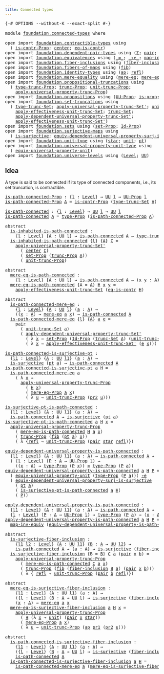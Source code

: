 ```yaml
---
title: Connected types
---
```


<pre class="Agda"><a id="41" class="Symbol">{-#</a> <a id="45" class="Keyword">OPTIONS</a> <a id="53" class="Pragma">--without-K</a> <a id="65" class="Pragma">--exact-split</a> <a id="79" class="Symbol">#-}</a>

<a id="84" class="Keyword">module</a> <a id="91" href="foundation.connected-types.html" class="Module">foundation.connected-types</a> <a id="118" class="Keyword">where</a>

<a id="125" class="Keyword">open</a> <a id="130" class="Keyword">import</a> <a id="137" href="foundation.contractible-types.html" class="Module">foundation.contractible-types</a> <a id="167" class="Keyword">using</a>
  <a id="175" class="Symbol">(</a> <a id="177" href="foundation.contractible-types.html#1563" class="Function">is-contr-Prop</a><a id="190" class="Symbol">;</a> <a id="192" href="foundation-core.contractible-types.html#1098" class="Function">center</a><a id="198" class="Symbol">;</a> <a id="200" href="foundation-core.contractible-types.html#1311" class="Function">eq-is-contr</a><a id="211" class="Symbol">)</a>
<a id="213" class="Keyword">open</a> <a id="218" class="Keyword">import</a> <a id="225" href="foundation.dependent-pair-types.html" class="Module">foundation.dependent-pair-types</a> <a id="257" class="Keyword">using</a> <a id="263" class="Symbol">(</a><a id="264" href="foundation-core.dependent-pair-types.html#515" class="Record">Σ</a><a id="265" class="Symbol">;</a> <a id="267" href="foundation-core.dependent-pair-types.html#588" class="InductiveConstructor">pair</a><a id="271" class="Symbol">;</a> <a id="273" href="foundation-core.dependent-pair-types.html#605" class="Field">pr1</a><a id="276" class="Symbol">;</a> <a id="278" href="foundation-core.dependent-pair-types.html#617" class="Field">pr2</a><a id="281" class="Symbol">)</a>
<a id="283" class="Keyword">open</a> <a id="288" class="Keyword">import</a> <a id="295" href="foundation.equivalences.html" class="Module">foundation.equivalences</a> <a id="319" class="Keyword">using</a> <a id="325" class="Symbol">(</a><a id="326" href="foundation-core.equivalences.html#1621" class="Function Operator">_≃_</a><a id="329" class="Symbol">;</a> <a id="331" href="foundation-core.equivalences.html#7869" class="Function Operator">_∘e_</a><a id="335" class="Symbol">;</a> <a id="337" href="foundation-core.equivalences.html#5036" class="Function">map-inv-equiv</a><a id="350" class="Symbol">)</a>
<a id="352" class="Keyword">open</a> <a id="357" class="Keyword">import</a> <a id="364" href="foundation.fiber-inclusions.html" class="Module">foundation.fiber-inclusions</a> <a id="392" class="Keyword">using</a> <a id="398" class="Symbol">(</a><a id="399" href="foundation.fiber-inclusions.html#2114" class="Function">fiber-inclusion</a><a id="414" class="Symbol">)</a>
<a id="416" class="Keyword">open</a> <a id="421" class="Keyword">import</a> <a id="428" href="foundation.fibers-of-maps.html" class="Module">foundation.fibers-of-maps</a> <a id="454" class="Keyword">using</a> <a id="460" class="Symbol">(</a><a id="461" href="foundation-core.fibers-of-maps.html#942" class="Function">fib</a><a id="464" class="Symbol">)</a>
<a id="466" class="Keyword">open</a> <a id="471" class="Keyword">import</a> <a id="478" href="foundation.identity-types.html" class="Module">foundation.identity-types</a> <a id="504" class="Keyword">using</a> <a id="510" class="Symbol">(</a><a id="511" href="foundation-core.identity-types.html#4003" class="Function">ap</a><a id="513" class="Symbol">;</a> <a id="515" href="foundation-core.identity-types.html#1820" class="InductiveConstructor">refl</a><a id="519" class="Symbol">)</a>
<a id="521" class="Keyword">open</a> <a id="526" class="Keyword">import</a> <a id="533" href="foundation.mere-equality.html" class="Module">foundation.mere-equality</a> <a id="558" class="Keyword">using</a> <a id="564" class="Symbol">(</a><a id="565" href="foundation.mere-equality.html#1109" class="Function">mere-eq</a><a id="572" class="Symbol">;</a> <a id="574" href="foundation.mere-equality.html#1010" class="Function">mere-eq-Prop</a><a id="586" class="Symbol">)</a>
<a id="588" class="Keyword">open</a> <a id="593" class="Keyword">import</a> <a id="600" href="foundation.propositional-truncations.html" class="Module">foundation.propositional-truncations</a> <a id="637" class="Keyword">using</a>
  <a id="645" class="Symbol">(</a> <a id="647" href="foundation.propositional-truncations.html#2048" class="Function">type-trunc-Prop</a><a id="662" class="Symbol">;</a> <a id="664" href="foundation.propositional-truncations.html#2546" class="Function">trunc-Prop</a><a id="674" class="Symbol">;</a> <a id="676" href="foundation.propositional-truncations.html#2132" class="Function">unit-trunc-Prop</a><a id="691" class="Symbol">;</a>
    <a id="697" href="foundation.propositional-truncations.html#5611" class="Function">apply-universal-property-trunc-Prop</a><a id="732" class="Symbol">)</a>
<a id="734" class="Keyword">open</a> <a id="739" class="Keyword">import</a> <a id="746" href="foundation.propositions.html" class="Module">foundation.propositions</a> <a id="770" class="Keyword">using</a> <a id="776" class="Symbol">(</a><a id="777" href="foundation-core.propositions.html#1393" class="Function">UU-Prop</a><a id="784" class="Symbol">;</a> <a id="786" href="foundation-core.propositions.html#1309" class="Function">is-prop</a><a id="793" class="Symbol">;</a> <a id="795" href="foundation-core.propositions.html#1495" class="Function">type-Prop</a><a id="804" class="Symbol">)</a>
<a id="806" class="Keyword">open</a> <a id="811" class="Keyword">import</a> <a id="818" href="foundation.set-truncations.html" class="Module">foundation.set-truncations</a> <a id="845" class="Keyword">using</a>
  <a id="853" class="Symbol">(</a> <a id="855" href="foundation.set-truncations.html#3998" class="Function">type-trunc-Set</a><a id="869" class="Symbol">;</a> <a id="871" href="foundation.set-truncations.html#8103" class="Function">apply-universal-property-trunc-Set&#39;</a><a id="906" class="Symbol">;</a> <a id="908" href="foundation.set-truncations.html#4265" class="Function">unit-trunc-Set</a><a id="922" class="Symbol">;</a>
    <a id="928" href="foundation.set-truncations.html#11220" class="Function">apply-effectiveness-unit-trunc-Set</a><a id="962" class="Symbol">;</a> <a id="964" href="foundation.set-truncations.html#4197" class="Function">trunc-Set</a><a id="973" class="Symbol">;</a>
    <a id="979" href="foundation.set-truncations.html#6427" class="Function">apply-dependent-universal-property-trunc-Set&#39;</a><a id="1024" class="Symbol">;</a>
    <a id="1030" href="foundation.set-truncations.html#11469" class="Function">apply-effectiveness-unit-trunc-Set&#39;</a><a id="1065" class="Symbol">)</a>
<a id="1067" class="Keyword">open</a> <a id="1072" class="Keyword">import</a> <a id="1079" href="foundation.sets.html" class="Module">foundation.sets</a> <a id="1095" class="Keyword">using</a> <a id="1101" class="Symbol">(</a><a id="1102" href="foundation-core.sets.html#3072" class="Function">set-Prop</a><a id="1110" class="Symbol">;</a> <a id="1112" href="foundation-core.sets.html#1420" class="Function">Id-Prop</a><a id="1119" class="Symbol">)</a>
<a id="1121" class="Keyword">open</a> <a id="1126" class="Keyword">import</a> <a id="1133" href="foundation.surjective-maps.html" class="Module">foundation.surjective-maps</a> <a id="1160" class="Keyword">using</a>
  <a id="1168" class="Symbol">(</a> <a id="1170" href="foundation.surjective-maps.html#1919" class="Function">is-surjective</a><a id="1183" class="Symbol">;</a> <a id="1185" href="foundation.surjective-maps.html#5073" class="Function">equiv-dependent-universal-property-surj-is-surjective</a><a id="1238" class="Symbol">)</a>
<a id="1240" class="Keyword">open</a> <a id="1245" class="Keyword">import</a> <a id="1252" href="foundation.unit-type.html" class="Module">foundation.unit-type</a> <a id="1273" class="Keyword">using</a> <a id="1279" class="Symbol">(</a><a id="1280" href="foundation.unit-type.html#1108" class="InductiveConstructor">star</a><a id="1284" class="Symbol">;</a> <a id="1286" href="foundation.unit-type.html#1084" class="Datatype">unit</a><a id="1290" class="Symbol">;</a> <a id="1292" href="foundation.unit-type.html#1598" class="Function">pt</a><a id="1294" class="Symbol">)</a>
<a id="1296" class="Keyword">open</a> <a id="1301" class="Keyword">import</a> <a id="1308" href="foundation.universal-property-unit-type.html" class="Module">foundation.universal-property-unit-type</a> <a id="1348" class="Keyword">using</a>
  <a id="1356" class="Symbol">(</a> <a id="1358" href="foundation.universal-property-unit-type.html#2100" class="Function">equiv-universal-property-unit</a><a id="1387" class="Symbol">)</a>
<a id="1389" class="Keyword">open</a> <a id="1394" class="Keyword">import</a> <a id="1401" href="foundation.universe-levels.html" class="Module">foundation.universe-levels</a> <a id="1428" class="Keyword">using</a> <a id="1434" class="Symbol">(</a><a id="1435" href="Agda.Primitive.html#597" class="Postulate">Level</a><a id="1440" class="Symbol">;</a> <a id="1442" href="foundation-core.universe-levels.html#235" class="Primitive">UU</a><a id="1444" class="Symbol">)</a>
</pre>
## Idea

A type is said to be connected if its type of connected components, i.e., its set truncation, is contractible.

<pre class="Agda"><a id="is-path-connected-Prop"></a><a id="1580" href="foundation.connected-types.html#1580" class="Function">is-path-connected-Prop</a> <a id="1603" class="Symbol">:</a> <a id="1605" class="Symbol">{</a><a id="1606" href="foundation.connected-types.html#1606" class="Bound">l</a> <a id="1608" class="Symbol">:</a> <a id="1610" href="Agda.Primitive.html#597" class="Postulate">Level</a><a id="1615" class="Symbol">}</a> <a id="1617" class="Symbol">→</a> <a id="1619" href="foundation-core.universe-levels.html#235" class="Primitive">UU</a> <a id="1622" href="foundation.connected-types.html#1606" class="Bound">l</a> <a id="1624" class="Symbol">→</a> <a id="1626" href="foundation-core.propositions.html#1393" class="Function">UU-Prop</a> <a id="1634" href="foundation.connected-types.html#1606" class="Bound">l</a>
<a id="1636" href="foundation.connected-types.html#1580" class="Function">is-path-connected-Prop</a> <a id="1659" href="foundation.connected-types.html#1659" class="Bound">A</a> <a id="1661" class="Symbol">=</a> <a id="1663" href="foundation.contractible-types.html#1563" class="Function">is-contr-Prop</a> <a id="1677" class="Symbol">(</a><a id="1678" href="foundation.set-truncations.html#3998" class="Function">type-trunc-Set</a> <a id="1693" href="foundation.connected-types.html#1659" class="Bound">A</a><a id="1694" class="Symbol">)</a>

<a id="is-path-connected"></a><a id="1697" href="foundation.connected-types.html#1697" class="Function">is-path-connected</a> <a id="1715" class="Symbol">:</a> <a id="1717" class="Symbol">{</a><a id="1718" href="foundation.connected-types.html#1718" class="Bound">l</a> <a id="1720" class="Symbol">:</a> <a id="1722" href="Agda.Primitive.html#597" class="Postulate">Level</a><a id="1727" class="Symbol">}</a> <a id="1729" class="Symbol">→</a> <a id="1731" href="foundation-core.universe-levels.html#235" class="Primitive">UU</a> <a id="1734" href="foundation.connected-types.html#1718" class="Bound">l</a> <a id="1736" class="Symbol">→</a> <a id="1738" href="foundation-core.universe-levels.html#235" class="Primitive">UU</a> <a id="1741" href="foundation.connected-types.html#1718" class="Bound">l</a>
<a id="1743" href="foundation.connected-types.html#1697" class="Function">is-path-connected</a> <a id="1761" href="foundation.connected-types.html#1761" class="Bound">A</a> <a id="1763" class="Symbol">=</a> <a id="1765" href="foundation-core.propositions.html#1495" class="Function">type-Prop</a> <a id="1775" class="Symbol">(</a><a id="1776" href="foundation.connected-types.html#1580" class="Function">is-path-connected-Prop</a> <a id="1799" href="foundation.connected-types.html#1761" class="Bound">A</a><a id="1800" class="Symbol">)</a>

<a id="1803" class="Keyword">abstract</a>
  <a id="is-inhabited-is-path-connected"></a><a id="1814" href="foundation.connected-types.html#1814" class="Function">is-inhabited-is-path-connected</a> <a id="1845" class="Symbol">:</a>
    <a id="1851" class="Symbol">{</a><a id="1852" href="foundation.connected-types.html#1852" class="Bound">l</a> <a id="1854" class="Symbol">:</a> <a id="1856" href="Agda.Primitive.html#597" class="Postulate">Level</a><a id="1861" class="Symbol">}</a> <a id="1863" class="Symbol">{</a><a id="1864" href="foundation.connected-types.html#1864" class="Bound">A</a> <a id="1866" class="Symbol">:</a> <a id="1868" href="foundation-core.universe-levels.html#235" class="Primitive">UU</a> <a id="1871" href="foundation.connected-types.html#1852" class="Bound">l</a><a id="1872" class="Symbol">}</a> <a id="1874" class="Symbol">→</a> <a id="1876" href="foundation.connected-types.html#1697" class="Function">is-path-connected</a> <a id="1894" href="foundation.connected-types.html#1864" class="Bound">A</a> <a id="1896" class="Symbol">→</a> <a id="1898" href="foundation.propositional-truncations.html#2048" class="Function">type-trunc-Prop</a> <a id="1914" href="foundation.connected-types.html#1864" class="Bound">A</a>
  <a id="1918" href="foundation.connected-types.html#1814" class="Function">is-inhabited-is-path-connected</a> <a id="1949" class="Symbol">{</a><a id="1950" href="foundation.connected-types.html#1950" class="Bound">l</a><a id="1951" class="Symbol">}</a> <a id="1953" class="Symbol">{</a><a id="1954" href="foundation.connected-types.html#1954" class="Bound">A</a><a id="1955" class="Symbol">}</a> <a id="1957" href="foundation.connected-types.html#1957" class="Bound">C</a> <a id="1959" class="Symbol">=</a>
    <a id="1965" href="foundation.set-truncations.html#8103" class="Function">apply-universal-property-trunc-Set&#39;</a>
      <a id="2007" class="Symbol">(</a> <a id="2009" href="foundation-core.contractible-types.html#1098" class="Function">center</a> <a id="2016" href="foundation.connected-types.html#1957" class="Bound">C</a><a id="2017" class="Symbol">)</a>
      <a id="2025" class="Symbol">(</a> <a id="2027" href="foundation-core.sets.html#3072" class="Function">set-Prop</a> <a id="2036" class="Symbol">(</a><a id="2037" href="foundation.propositional-truncations.html#2546" class="Function">trunc-Prop</a> <a id="2048" href="foundation.connected-types.html#1954" class="Bound">A</a><a id="2049" class="Symbol">))</a>
      <a id="2058" class="Symbol">(</a> <a id="2060" href="foundation.propositional-truncations.html#2132" class="Function">unit-trunc-Prop</a><a id="2075" class="Symbol">)</a>

<a id="2078" class="Keyword">abstract</a>
  <a id="mere-eq-is-path-connected"></a><a id="2089" href="foundation.connected-types.html#2089" class="Function">mere-eq-is-path-connected</a> <a id="2115" class="Symbol">:</a>
    <a id="2121" class="Symbol">{</a><a id="2122" href="foundation.connected-types.html#2122" class="Bound">l</a> <a id="2124" class="Symbol">:</a> <a id="2126" href="Agda.Primitive.html#597" class="Postulate">Level</a><a id="2131" class="Symbol">}</a> <a id="2133" class="Symbol">{</a><a id="2134" href="foundation.connected-types.html#2134" class="Bound">A</a> <a id="2136" class="Symbol">:</a> <a id="2138" href="foundation-core.universe-levels.html#235" class="Primitive">UU</a> <a id="2141" href="foundation.connected-types.html#2122" class="Bound">l</a><a id="2142" class="Symbol">}</a> <a id="2144" class="Symbol">→</a> <a id="2146" href="foundation.connected-types.html#1697" class="Function">is-path-connected</a> <a id="2164" href="foundation.connected-types.html#2134" class="Bound">A</a> <a id="2166" class="Symbol">→</a> <a id="2168" class="Symbol">(</a><a id="2169" href="foundation.connected-types.html#2169" class="Bound">x</a> <a id="2171" href="foundation.connected-types.html#2171" class="Bound">y</a> <a id="2173" class="Symbol">:</a> <a id="2175" href="foundation.connected-types.html#2134" class="Bound">A</a><a id="2176" class="Symbol">)</a> <a id="2178" class="Symbol">→</a> <a id="2180" href="foundation.mere-equality.html#1109" class="Function">mere-eq</a> <a id="2188" href="foundation.connected-types.html#2169" class="Bound">x</a> <a id="2190" href="foundation.connected-types.html#2171" class="Bound">y</a>
  <a id="2194" href="foundation.connected-types.html#2089" class="Function">mere-eq-is-path-connected</a> <a id="2220" class="Symbol">{</a><a id="2221" class="Argument">A</a> <a id="2223" class="Symbol">=</a> <a id="2225" href="foundation.connected-types.html#2225" class="Bound">A</a><a id="2226" class="Symbol">}</a> <a id="2228" href="foundation.connected-types.html#2228" class="Bound">H</a> <a id="2230" href="foundation.connected-types.html#2230" class="Bound">x</a> <a id="2232" href="foundation.connected-types.html#2232" class="Bound">y</a> <a id="2234" class="Symbol">=</a>
    <a id="2240" href="foundation.set-truncations.html#11220" class="Function">apply-effectiveness-unit-trunc-Set</a> <a id="2275" class="Symbol">(</a><a id="2276" href="foundation-core.contractible-types.html#1311" class="Function">eq-is-contr</a> <a id="2288" href="foundation.connected-types.html#2228" class="Bound">H</a><a id="2289" class="Symbol">)</a>

<a id="2292" class="Keyword">abstract</a>
  <a id="is-path-connected-mere-eq"></a><a id="2303" href="foundation.connected-types.html#2303" class="Function">is-path-connected-mere-eq</a> <a id="2329" class="Symbol">:</a>
    <a id="2335" class="Symbol">{</a><a id="2336" href="foundation.connected-types.html#2336" class="Bound">l</a> <a id="2338" class="Symbol">:</a> <a id="2340" href="Agda.Primitive.html#597" class="Postulate">Level</a><a id="2345" class="Symbol">}</a> <a id="2347" class="Symbol">{</a><a id="2348" href="foundation.connected-types.html#2348" class="Bound">A</a> <a id="2350" class="Symbol">:</a> <a id="2352" href="foundation-core.universe-levels.html#235" class="Primitive">UU</a> <a id="2355" href="foundation.connected-types.html#2336" class="Bound">l</a><a id="2356" class="Symbol">}</a> <a id="2358" class="Symbol">(</a><a id="2359" href="foundation.connected-types.html#2359" class="Bound">a</a> <a id="2361" class="Symbol">:</a> <a id="2363" href="foundation.connected-types.html#2348" class="Bound">A</a><a id="2364" class="Symbol">)</a> <a id="2366" class="Symbol">→</a>
    <a id="2372" class="Symbol">((</a><a id="2374" href="foundation.connected-types.html#2374" class="Bound">x</a> <a id="2376" class="Symbol">:</a> <a id="2378" href="foundation.connected-types.html#2348" class="Bound">A</a><a id="2379" class="Symbol">)</a> <a id="2381" class="Symbol">→</a> <a id="2383" href="foundation.mere-equality.html#1109" class="Function">mere-eq</a> <a id="2391" href="foundation.connected-types.html#2359" class="Bound">a</a> <a id="2393" href="foundation.connected-types.html#2374" class="Bound">x</a><a id="2394" class="Symbol">)</a> <a id="2396" class="Symbol">→</a> <a id="2398" href="foundation.connected-types.html#1697" class="Function">is-path-connected</a> <a id="2416" href="foundation.connected-types.html#2348" class="Bound">A</a>
  <a id="2420" href="foundation.connected-types.html#2303" class="Function">is-path-connected-mere-eq</a> <a id="2446" class="Symbol">{</a><a id="2447" href="foundation.connected-types.html#2447" class="Bound">l</a><a id="2448" class="Symbol">}</a> <a id="2450" class="Symbol">{</a><a id="2451" href="foundation.connected-types.html#2451" class="Bound">A</a><a id="2452" class="Symbol">}</a> <a id="2454" href="foundation.connected-types.html#2454" class="Bound">a</a> <a id="2456" href="foundation.connected-types.html#2456" class="Bound">e</a> <a id="2458" class="Symbol">=</a>
    <a id="2464" href="foundation-core.dependent-pair-types.html#588" class="InductiveConstructor">pair</a>
      <a id="2475" class="Symbol">(</a> <a id="2477" href="foundation.set-truncations.html#4265" class="Function">unit-trunc-Set</a> <a id="2492" href="foundation.connected-types.html#2454" class="Bound">a</a><a id="2493" class="Symbol">)</a>
      <a id="2501" class="Symbol">(</a> <a id="2503" href="foundation.set-truncations.html#6427" class="Function">apply-dependent-universal-property-trunc-Set&#39;</a>
        <a id="2557" class="Symbol">(</a> <a id="2559" class="Symbol">λ</a> <a id="2561" href="foundation.connected-types.html#2561" class="Bound">x</a> <a id="2563" class="Symbol">→</a> <a id="2565" href="foundation-core.sets.html#3072" class="Function">set-Prop</a> <a id="2574" class="Symbol">(</a><a id="2575" href="foundation-core.sets.html#1420" class="Function">Id-Prop</a> <a id="2583" class="Symbol">(</a><a id="2584" href="foundation.set-truncations.html#4197" class="Function">trunc-Set</a> <a id="2594" href="foundation.connected-types.html#2451" class="Bound">A</a><a id="2595" class="Symbol">)</a> <a id="2597" class="Symbol">(</a><a id="2598" href="foundation.set-truncations.html#4265" class="Function">unit-trunc-Set</a> <a id="2613" href="foundation.connected-types.html#2454" class="Bound">a</a><a id="2614" class="Symbol">)</a> <a id="2616" href="foundation.connected-types.html#2561" class="Bound">x</a><a id="2617" class="Symbol">))</a>
        <a id="2628" class="Symbol">(</a> <a id="2630" class="Symbol">λ</a> <a id="2632" href="foundation.connected-types.html#2632" class="Bound">x</a> <a id="2634" class="Symbol">→</a> <a id="2636" href="foundation.set-truncations.html#11469" class="Function">apply-effectiveness-unit-trunc-Set&#39;</a> <a id="2672" class="Symbol">(</a><a id="2673" href="foundation.connected-types.html#2456" class="Bound">e</a> <a id="2675" href="foundation.connected-types.html#2632" class="Bound">x</a><a id="2676" class="Symbol">)))</a>

<a id="is-path-connected-is-surjective-pt"></a><a id="2681" href="foundation.connected-types.html#2681" class="Function">is-path-connected-is-surjective-pt</a> <a id="2716" class="Symbol">:</a>
  <a id="2720" class="Symbol">{</a><a id="2721" href="foundation.connected-types.html#2721" class="Bound">l1</a> <a id="2724" class="Symbol">:</a> <a id="2726" href="Agda.Primitive.html#597" class="Postulate">Level</a><a id="2731" class="Symbol">}</a> <a id="2733" class="Symbol">{</a><a id="2734" href="foundation.connected-types.html#2734" class="Bound">A</a> <a id="2736" class="Symbol">:</a> <a id="2738" href="foundation-core.universe-levels.html#235" class="Primitive">UU</a> <a id="2741" href="foundation.connected-types.html#2721" class="Bound">l1</a><a id="2743" class="Symbol">}</a> <a id="2745" class="Symbol">(</a><a id="2746" href="foundation.connected-types.html#2746" class="Bound">a</a> <a id="2748" class="Symbol">:</a> <a id="2750" href="foundation.connected-types.html#2734" class="Bound">A</a><a id="2751" class="Symbol">)</a> <a id="2753" class="Symbol">→</a>
  <a id="2757" href="foundation.surjective-maps.html#1919" class="Function">is-surjective</a> <a id="2771" class="Symbol">(</a><a id="2772" href="foundation.unit-type.html#1598" class="Function">pt</a> <a id="2775" href="foundation.connected-types.html#2746" class="Bound">a</a><a id="2776" class="Symbol">)</a> <a id="2778" class="Symbol">→</a> <a id="2780" href="foundation.connected-types.html#1697" class="Function">is-path-connected</a> <a id="2798" href="foundation.connected-types.html#2734" class="Bound">A</a>
<a id="2800" href="foundation.connected-types.html#2681" class="Function">is-path-connected-is-surjective-pt</a> <a id="2835" href="foundation.connected-types.html#2835" class="Bound">a</a> <a id="2837" href="foundation.connected-types.html#2837" class="Bound">H</a> <a id="2839" class="Symbol">=</a>
  <a id="2843" href="foundation.connected-types.html#2303" class="Function">is-path-connected-mere-eq</a> <a id="2869" href="foundation.connected-types.html#2835" class="Bound">a</a>
    <a id="2875" class="Symbol">(</a> <a id="2877" class="Symbol">λ</a> <a id="2879" href="foundation.connected-types.html#2879" class="Bound">x</a> <a id="2881" class="Symbol">→</a>
      <a id="2889" href="foundation.propositional-truncations.html#5611" class="Function">apply-universal-property-trunc-Prop</a>
        <a id="2933" class="Symbol">(</a> <a id="2935" href="foundation.connected-types.html#2837" class="Bound">H</a> <a id="2937" href="foundation.connected-types.html#2879" class="Bound">x</a><a id="2938" class="Symbol">)</a>
        <a id="2948" class="Symbol">(</a> <a id="2950" href="foundation.mere-equality.html#1010" class="Function">mere-eq-Prop</a> <a id="2963" href="foundation.connected-types.html#2835" class="Bound">a</a> <a id="2965" href="foundation.connected-types.html#2879" class="Bound">x</a><a id="2966" class="Symbol">)</a>
        <a id="2976" class="Symbol">(</a> <a id="2978" class="Symbol">λ</a> <a id="2980" href="foundation.connected-types.html#2980" class="Bound">u</a> <a id="2982" class="Symbol">→</a> <a id="2984" href="foundation.propositional-truncations.html#2132" class="Function">unit-trunc-Prop</a> <a id="3000" class="Symbol">(</a><a id="3001" href="foundation-core.dependent-pair-types.html#617" class="Field">pr2</a> <a id="3005" href="foundation.connected-types.html#2980" class="Bound">u</a><a id="3006" class="Symbol">)))</a>

<a id="is-surjective-pt-is-path-connected"></a><a id="3011" href="foundation.connected-types.html#3011" class="Function">is-surjective-pt-is-path-connected</a> <a id="3046" class="Symbol">:</a>
  <a id="3050" class="Symbol">{</a><a id="3051" href="foundation.connected-types.html#3051" class="Bound">l1</a> <a id="3054" class="Symbol">:</a> <a id="3056" href="Agda.Primitive.html#597" class="Postulate">Level</a><a id="3061" class="Symbol">}</a> <a id="3063" class="Symbol">{</a><a id="3064" href="foundation.connected-types.html#3064" class="Bound">A</a> <a id="3066" class="Symbol">:</a> <a id="3068" href="foundation-core.universe-levels.html#235" class="Primitive">UU</a> <a id="3071" href="foundation.connected-types.html#3051" class="Bound">l1</a><a id="3073" class="Symbol">}</a> <a id="3075" class="Symbol">(</a><a id="3076" href="foundation.connected-types.html#3076" class="Bound">a</a> <a id="3078" class="Symbol">:</a> <a id="3080" href="foundation.connected-types.html#3064" class="Bound">A</a><a id="3081" class="Symbol">)</a> <a id="3083" class="Symbol">→</a>
  <a id="3087" href="foundation.connected-types.html#1697" class="Function">is-path-connected</a> <a id="3105" href="foundation.connected-types.html#3064" class="Bound">A</a> <a id="3107" class="Symbol">→</a> <a id="3109" href="foundation.surjective-maps.html#1919" class="Function">is-surjective</a> <a id="3123" class="Symbol">(</a><a id="3124" href="foundation.unit-type.html#1598" class="Function">pt</a> <a id="3127" href="foundation.connected-types.html#3076" class="Bound">a</a><a id="3128" class="Symbol">)</a>
<a id="3130" href="foundation.connected-types.html#3011" class="Function">is-surjective-pt-is-path-connected</a> <a id="3165" href="foundation.connected-types.html#3165" class="Bound">a</a> <a id="3167" href="foundation.connected-types.html#3167" class="Bound">H</a> <a id="3169" href="foundation.connected-types.html#3169" class="Bound">x</a> <a id="3171" class="Symbol">=</a>
  <a id="3175" href="foundation.propositional-truncations.html#5611" class="Function">apply-universal-property-trunc-Prop</a>
    <a id="3215" class="Symbol">(</a> <a id="3217" href="foundation.connected-types.html#2089" class="Function">mere-eq-is-path-connected</a> <a id="3243" href="foundation.connected-types.html#3167" class="Bound">H</a> <a id="3245" href="foundation.connected-types.html#3165" class="Bound">a</a> <a id="3247" href="foundation.connected-types.html#3169" class="Bound">x</a><a id="3248" class="Symbol">)</a>
    <a id="3254" class="Symbol">(</a> <a id="3256" href="foundation.propositional-truncations.html#2546" class="Function">trunc-Prop</a> <a id="3267" class="Symbol">(</a><a id="3268" href="foundation-core.fibers-of-maps.html#942" class="Function">fib</a> <a id="3272" class="Symbol">(</a><a id="3273" href="foundation.unit-type.html#1598" class="Function">pt</a> <a id="3276" href="foundation.connected-types.html#3165" class="Bound">a</a><a id="3277" class="Symbol">)</a> <a id="3279" href="foundation.connected-types.html#3169" class="Bound">x</a><a id="3280" class="Symbol">))</a>
    <a id="3287" class="Symbol">(</a> <a id="3289" class="Symbol">λ</a> <a id="3291" class="Symbol">{</a><a id="3292" href="foundation-core.identity-types.html#1820" class="InductiveConstructor">refl</a> <a id="3297" class="Symbol">→</a> <a id="3299" href="foundation.propositional-truncations.html#2132" class="Function">unit-trunc-Prop</a> <a id="3315" class="Symbol">(</a><a id="3316" href="foundation-core.dependent-pair-types.html#588" class="InductiveConstructor">pair</a> <a id="3321" href="foundation.unit-type.html#1108" class="InductiveConstructor">star</a> <a id="3326" href="foundation-core.identity-types.html#1820" class="InductiveConstructor">refl</a><a id="3330" class="Symbol">)})</a>

<a id="equiv-dependent-universal-property-is-path-connected"></a><a id="3335" href="foundation.connected-types.html#3335" class="Function">equiv-dependent-universal-property-is-path-connected</a> <a id="3388" class="Symbol">:</a>
  <a id="3392" class="Symbol">{</a><a id="3393" href="foundation.connected-types.html#3393" class="Bound">l1</a> <a id="3396" class="Symbol">:</a> <a id="3398" href="Agda.Primitive.html#597" class="Postulate">Level</a><a id="3403" class="Symbol">}</a> <a id="3405" class="Symbol">{</a><a id="3406" href="foundation.connected-types.html#3406" class="Bound">A</a> <a id="3408" class="Symbol">:</a> <a id="3410" href="foundation-core.universe-levels.html#235" class="Primitive">UU</a> <a id="3413" href="foundation.connected-types.html#3393" class="Bound">l1</a><a id="3415" class="Symbol">}</a> <a id="3417" class="Symbol">(</a><a id="3418" href="foundation.connected-types.html#3418" class="Bound">a</a> <a id="3420" class="Symbol">:</a> <a id="3422" href="foundation.connected-types.html#3406" class="Bound">A</a><a id="3423" class="Symbol">)</a> <a id="3425" class="Symbol">→</a> <a id="3427" href="foundation.connected-types.html#1697" class="Function">is-path-connected</a> <a id="3445" href="foundation.connected-types.html#3406" class="Bound">A</a> <a id="3447" class="Symbol">→</a>
  <a id="3451" class="Symbol">(</a> <a id="3453" class="Symbol">{</a><a id="3454" href="foundation.connected-types.html#3454" class="Bound">l</a> <a id="3456" class="Symbol">:</a> <a id="3458" href="Agda.Primitive.html#597" class="Postulate">Level</a><a id="3463" class="Symbol">}</a> <a id="3465" class="Symbol">(</a><a id="3466" href="foundation.connected-types.html#3466" class="Bound">P</a> <a id="3468" class="Symbol">:</a> <a id="3470" href="foundation.connected-types.html#3406" class="Bound">A</a> <a id="3472" class="Symbol">→</a> <a id="3474" href="foundation-core.propositions.html#1393" class="Function">UU-Prop</a> <a id="3482" href="foundation.connected-types.html#3454" class="Bound">l</a><a id="3483" class="Symbol">)</a> <a id="3485" class="Symbol">→</a>
    <a id="3491" class="Symbol">((</a><a id="3493" href="foundation.connected-types.html#3493" class="Bound">x</a> <a id="3495" class="Symbol">:</a> <a id="3497" href="foundation.connected-types.html#3406" class="Bound">A</a><a id="3498" class="Symbol">)</a> <a id="3500" class="Symbol">→</a> <a id="3502" href="foundation-core.propositions.html#1495" class="Function">type-Prop</a> <a id="3512" class="Symbol">(</a><a id="3513" href="foundation.connected-types.html#3466" class="Bound">P</a> <a id="3515" href="foundation.connected-types.html#3493" class="Bound">x</a><a id="3516" class="Symbol">))</a> <a id="3519" href="foundation-core.equivalences.html#1621" class="Function Operator">≃</a> <a id="3521" href="foundation-core.propositions.html#1495" class="Function">type-Prop</a> <a id="3531" class="Symbol">(</a><a id="3532" href="foundation.connected-types.html#3466" class="Bound">P</a> <a id="3534" href="foundation.connected-types.html#3418" class="Bound">a</a><a id="3535" class="Symbol">))</a>
<a id="3538" href="foundation.connected-types.html#3335" class="Function">equiv-dependent-universal-property-is-path-connected</a> <a id="3591" href="foundation.connected-types.html#3591" class="Bound">a</a> <a id="3593" href="foundation.connected-types.html#3593" class="Bound">H</a> <a id="3595" href="foundation.connected-types.html#3595" class="Bound">P</a> <a id="3597" class="Symbol">=</a>
  <a id="3601" class="Symbol">(</a> <a id="3603" href="foundation.universal-property-unit-type.html#2100" class="Function">equiv-universal-property-unit</a> <a id="3633" class="Symbol">(</a><a id="3634" href="foundation-core.propositions.html#1495" class="Function">type-Prop</a> <a id="3644" class="Symbol">(</a><a id="3645" href="foundation.connected-types.html#3595" class="Bound">P</a> <a id="3647" href="foundation.connected-types.html#3591" class="Bound">a</a><a id="3648" class="Symbol">)))</a> <a id="3652" href="foundation-core.equivalences.html#7869" class="Function Operator">∘e</a>
  <a id="3657" class="Symbol">(</a> <a id="3659" href="foundation.surjective-maps.html#5073" class="Function">equiv-dependent-universal-property-surj-is-surjective</a>
    <a id="3717" class="Symbol">(</a> <a id="3719" href="foundation.unit-type.html#1598" class="Function">pt</a> <a id="3722" href="foundation.connected-types.html#3591" class="Bound">a</a><a id="3723" class="Symbol">)</a>
    <a id="3729" class="Symbol">(</a> <a id="3731" href="foundation.connected-types.html#3011" class="Function">is-surjective-pt-is-path-connected</a> <a id="3766" href="foundation.connected-types.html#3591" class="Bound">a</a> <a id="3768" href="foundation.connected-types.html#3593" class="Bound">H</a><a id="3769" class="Symbol">)</a>
    <a id="3775" class="Symbol">(</a> <a id="3777" href="foundation.connected-types.html#3595" class="Bound">P</a><a id="3778" class="Symbol">))</a>

<a id="apply-dependent-universal-property-is-path-connected"></a><a id="3782" href="foundation.connected-types.html#3782" class="Function">apply-dependent-universal-property-is-path-connected</a> <a id="3835" class="Symbol">:</a>
  <a id="3839" class="Symbol">{</a><a id="3840" href="foundation.connected-types.html#3840" class="Bound">l1</a> <a id="3843" class="Symbol">:</a> <a id="3845" href="Agda.Primitive.html#597" class="Postulate">Level</a><a id="3850" class="Symbol">}</a> <a id="3852" class="Symbol">{</a><a id="3853" href="foundation.connected-types.html#3853" class="Bound">A</a> <a id="3855" class="Symbol">:</a> <a id="3857" href="foundation-core.universe-levels.html#235" class="Primitive">UU</a> <a id="3860" href="foundation.connected-types.html#3840" class="Bound">l1</a><a id="3862" class="Symbol">}</a> <a id="3864" class="Symbol">(</a><a id="3865" href="foundation.connected-types.html#3865" class="Bound">a</a> <a id="3867" class="Symbol">:</a> <a id="3869" href="foundation.connected-types.html#3853" class="Bound">A</a><a id="3870" class="Symbol">)</a> <a id="3872" class="Symbol">→</a> <a id="3874" href="foundation.connected-types.html#1697" class="Function">is-path-connected</a> <a id="3892" href="foundation.connected-types.html#3853" class="Bound">A</a> <a id="3894" class="Symbol">→</a>
  <a id="3898" class="Symbol">{</a><a id="3899" href="foundation.connected-types.html#3899" class="Bound">l</a> <a id="3901" class="Symbol">:</a> <a id="3903" href="Agda.Primitive.html#597" class="Postulate">Level</a><a id="3908" class="Symbol">}</a> <a id="3910" class="Symbol">(</a><a id="3911" href="foundation.connected-types.html#3911" class="Bound">P</a> <a id="3913" class="Symbol">:</a> <a id="3915" href="foundation.connected-types.html#3853" class="Bound">A</a> <a id="3917" class="Symbol">→</a> <a id="3919" href="foundation-core.propositions.html#1393" class="Function">UU-Prop</a> <a id="3927" href="foundation.connected-types.html#3899" class="Bound">l</a><a id="3928" class="Symbol">)</a> <a id="3930" class="Symbol">→</a> <a id="3932" href="foundation-core.propositions.html#1495" class="Function">type-Prop</a> <a id="3942" class="Symbol">(</a><a id="3943" href="foundation.connected-types.html#3911" class="Bound">P</a> <a id="3945" href="foundation.connected-types.html#3865" class="Bound">a</a><a id="3946" class="Symbol">)</a> <a id="3948" class="Symbol">→</a> <a id="3950" class="Symbol">(</a><a id="3951" href="foundation.connected-types.html#3951" class="Bound">x</a> <a id="3953" class="Symbol">:</a> <a id="3955" href="foundation.connected-types.html#3853" class="Bound">A</a><a id="3956" class="Symbol">)</a> <a id="3958" class="Symbol">→</a> <a id="3960" href="foundation-core.propositions.html#1495" class="Function">type-Prop</a> <a id="3970" class="Symbol">(</a><a id="3971" href="foundation.connected-types.html#3911" class="Bound">P</a> <a id="3973" href="foundation.connected-types.html#3951" class="Bound">x</a><a id="3974" class="Symbol">)</a>
<a id="3976" href="foundation.connected-types.html#3782" class="Function">apply-dependent-universal-property-is-path-connected</a> <a id="4029" href="foundation.connected-types.html#4029" class="Bound">a</a> <a id="4031" href="foundation.connected-types.html#4031" class="Bound">H</a> <a id="4033" href="foundation.connected-types.html#4033" class="Bound">P</a> <a id="4035" class="Symbol">=</a>
  <a id="4039" href="foundation-core.equivalences.html#5036" class="Function">map-inv-equiv</a> <a id="4053" class="Symbol">(</a><a id="4054" href="foundation.connected-types.html#3335" class="Function">equiv-dependent-universal-property-is-path-connected</a> <a id="4107" href="foundation.connected-types.html#4029" class="Bound">a</a> <a id="4109" href="foundation.connected-types.html#4031" class="Bound">H</a> <a id="4111" href="foundation.connected-types.html#4033" class="Bound">P</a><a id="4112" class="Symbol">)</a>

<a id="4115" class="Keyword">abstract</a>
  <a id="is-surjective-fiber-inclusion"></a><a id="4126" href="foundation.connected-types.html#4126" class="Function">is-surjective-fiber-inclusion</a> <a id="4156" class="Symbol">:</a>
    <a id="4162" class="Symbol">{</a><a id="4163" href="foundation.connected-types.html#4163" class="Bound">l1</a> <a id="4166" href="foundation.connected-types.html#4166" class="Bound">l2</a> <a id="4169" class="Symbol">:</a> <a id="4171" href="Agda.Primitive.html#597" class="Postulate">Level</a><a id="4176" class="Symbol">}</a> <a id="4178" class="Symbol">{</a><a id="4179" href="foundation.connected-types.html#4179" class="Bound">A</a> <a id="4181" class="Symbol">:</a> <a id="4183" href="foundation-core.universe-levels.html#235" class="Primitive">UU</a> <a id="4186" href="foundation.connected-types.html#4163" class="Bound">l1</a><a id="4188" class="Symbol">}</a> <a id="4190" class="Symbol">{</a><a id="4191" href="foundation.connected-types.html#4191" class="Bound">B</a> <a id="4193" class="Symbol">:</a> <a id="4195" href="foundation.connected-types.html#4179" class="Bound">A</a> <a id="4197" class="Symbol">→</a> <a id="4199" href="foundation-core.universe-levels.html#235" class="Primitive">UU</a> <a id="4202" href="foundation.connected-types.html#4166" class="Bound">l2</a><a id="4204" class="Symbol">}</a> <a id="4206" class="Symbol">→</a>
    <a id="4212" href="foundation.connected-types.html#1697" class="Function">is-path-connected</a> <a id="4230" href="foundation.connected-types.html#4179" class="Bound">A</a> <a id="4232" class="Symbol">→</a> <a id="4234" class="Symbol">(</a><a id="4235" href="foundation.connected-types.html#4235" class="Bound">a</a> <a id="4237" class="Symbol">:</a> <a id="4239" href="foundation.connected-types.html#4179" class="Bound">A</a><a id="4240" class="Symbol">)</a> <a id="4242" class="Symbol">→</a> <a id="4244" href="foundation.surjective-maps.html#1919" class="Function">is-surjective</a> <a id="4258" class="Symbol">(</a><a id="4259" href="foundation.fiber-inclusions.html#2114" class="Function">fiber-inclusion</a> <a id="4275" href="foundation.connected-types.html#4191" class="Bound">B</a> <a id="4277" href="foundation.connected-types.html#4235" class="Bound">a</a><a id="4278" class="Symbol">)</a>
  <a id="4282" href="foundation.connected-types.html#4126" class="Function">is-surjective-fiber-inclusion</a> <a id="4312" class="Symbol">{</a><a id="4313" class="Argument">B</a> <a id="4315" class="Symbol">=</a> <a id="4317" href="foundation.connected-types.html#4317" class="Bound">B</a><a id="4318" class="Symbol">}</a> <a id="4320" href="foundation.connected-types.html#4320" class="Bound">C</a> <a id="4322" href="foundation.connected-types.html#4322" class="Bound">a</a> <a id="4324" class="Symbol">(</a><a id="4325" href="foundation-core.dependent-pair-types.html#588" class="InductiveConstructor">pair</a> <a id="4330" href="foundation.connected-types.html#4330" class="Bound">x</a> <a id="4332" href="foundation.connected-types.html#4332" class="Bound">b</a><a id="4333" class="Symbol">)</a> <a id="4335" class="Symbol">=</a>
    <a id="4341" href="foundation.propositional-truncations.html#5611" class="Function">apply-universal-property-trunc-Prop</a>
      <a id="4383" class="Symbol">(</a> <a id="4385" href="foundation.connected-types.html#2089" class="Function">mere-eq-is-path-connected</a> <a id="4411" href="foundation.connected-types.html#4320" class="Bound">C</a> <a id="4413" href="foundation.connected-types.html#4322" class="Bound">a</a> <a id="4415" href="foundation.connected-types.html#4330" class="Bound">x</a><a id="4416" class="Symbol">)</a>
      <a id="4424" class="Symbol">(</a> <a id="4426" href="foundation.propositional-truncations.html#2546" class="Function">trunc-Prop</a> <a id="4437" class="Symbol">(</a><a id="4438" href="foundation-core.fibers-of-maps.html#942" class="Function">fib</a> <a id="4442" class="Symbol">(</a><a id="4443" href="foundation.fiber-inclusions.html#2114" class="Function">fiber-inclusion</a> <a id="4459" href="foundation.connected-types.html#4317" class="Bound">B</a> <a id="4461" href="foundation.connected-types.html#4322" class="Bound">a</a><a id="4462" class="Symbol">)</a> <a id="4464" class="Symbol">(</a><a id="4465" href="foundation-core.dependent-pair-types.html#588" class="InductiveConstructor">pair</a> <a id="4470" href="foundation.connected-types.html#4330" class="Bound">x</a> <a id="4472" href="foundation.connected-types.html#4332" class="Bound">b</a><a id="4473" class="Symbol">)))</a>
      <a id="4483" class="Symbol">(</a> <a id="4485" class="Symbol">λ</a> <a id="4487" class="Symbol">{</a> <a id="4489" href="foundation-core.identity-types.html#1820" class="InductiveConstructor">refl</a> <a id="4494" class="Symbol">→</a> <a id="4496" href="foundation.propositional-truncations.html#2132" class="Function">unit-trunc-Prop</a> <a id="4512" class="Symbol">(</a><a id="4513" href="foundation-core.dependent-pair-types.html#588" class="InductiveConstructor">pair</a> <a id="4518" href="foundation.connected-types.html#4332" class="Bound">b</a> <a id="4520" href="foundation-core.identity-types.html#1820" class="InductiveConstructor">refl</a><a id="4524" class="Symbol">)})</a>

<a id="4529" class="Keyword">abstract</a>
  <a id="mere-eq-is-surjective-fiber-inclusion"></a><a id="4540" href="foundation.connected-types.html#4540" class="Function">mere-eq-is-surjective-fiber-inclusion</a> <a id="4578" class="Symbol">:</a>
    <a id="4584" class="Symbol">{</a><a id="4585" href="foundation.connected-types.html#4585" class="Bound">l1</a> <a id="4588" class="Symbol">:</a> <a id="4590" href="Agda.Primitive.html#597" class="Postulate">Level</a><a id="4595" class="Symbol">}</a> <a id="4597" class="Symbol">{</a><a id="4598" href="foundation.connected-types.html#4598" class="Bound">A</a> <a id="4600" class="Symbol">:</a> <a id="4602" href="foundation-core.universe-levels.html#235" class="Primitive">UU</a> <a id="4605" href="foundation.connected-types.html#4585" class="Bound">l1</a><a id="4607" class="Symbol">}</a> <a id="4609" class="Symbol">(</a><a id="4610" href="foundation.connected-types.html#4610" class="Bound">a</a> <a id="4612" class="Symbol">:</a> <a id="4614" href="foundation.connected-types.html#4598" class="Bound">A</a><a id="4615" class="Symbol">)</a> <a id="4617" class="Symbol">→</a>
    <a id="4623" class="Symbol">({</a><a id="4625" href="foundation.connected-types.html#4625" class="Bound">l</a> <a id="4627" class="Symbol">:</a> <a id="4629" href="Agda.Primitive.html#597" class="Postulate">Level</a><a id="4634" class="Symbol">}</a> <a id="4636" class="Symbol">(</a><a id="4637" href="foundation.connected-types.html#4637" class="Bound">B</a> <a id="4639" class="Symbol">:</a> <a id="4641" href="foundation.connected-types.html#4598" class="Bound">A</a> <a id="4643" class="Symbol">→</a> <a id="4645" href="foundation-core.universe-levels.html#235" class="Primitive">UU</a> <a id="4648" href="foundation.connected-types.html#4625" class="Bound">l</a><a id="4649" class="Symbol">)</a> <a id="4651" class="Symbol">→</a> <a id="4653" href="foundation.surjective-maps.html#1919" class="Function">is-surjective</a> <a id="4667" class="Symbol">(</a><a id="4668" href="foundation.fiber-inclusions.html#2114" class="Function">fiber-inclusion</a> <a id="4684" href="foundation.connected-types.html#4637" class="Bound">B</a> <a id="4686" href="foundation.connected-types.html#4610" class="Bound">a</a><a id="4687" class="Symbol">))</a> <a id="4690" class="Symbol">→</a>
    <a id="4696" class="Symbol">(</a><a id="4697" href="foundation.connected-types.html#4697" class="Bound">x</a> <a id="4699" class="Symbol">:</a> <a id="4701" href="foundation.connected-types.html#4598" class="Bound">A</a><a id="4702" class="Symbol">)</a> <a id="4704" class="Symbol">→</a> <a id="4706" href="foundation.mere-equality.html#1109" class="Function">mere-eq</a> <a id="4714" href="foundation.connected-types.html#4610" class="Bound">a</a> <a id="4716" href="foundation.connected-types.html#4697" class="Bound">x</a>
  <a id="4720" href="foundation.connected-types.html#4540" class="Function">mere-eq-is-surjective-fiber-inclusion</a> <a id="4758" href="foundation.connected-types.html#4758" class="Bound">a</a> <a id="4760" href="foundation.connected-types.html#4760" class="Bound">H</a> <a id="4762" href="foundation.connected-types.html#4762" class="Bound">x</a> <a id="4764" class="Symbol">=</a>
    <a id="4770" href="foundation.propositional-truncations.html#5611" class="Function">apply-universal-property-trunc-Prop</a>
      <a id="4812" class="Symbol">(</a> <a id="4814" href="foundation.connected-types.html#4760" class="Bound">H</a> <a id="4816" class="Symbol">(λ</a> <a id="4819" href="foundation.connected-types.html#4819" class="Bound">x</a> <a id="4821" class="Symbol">→</a> <a id="4823" href="foundation.unit-type.html#1084" class="Datatype">unit</a><a id="4827" class="Symbol">)</a> <a id="4829" class="Symbol">(</a><a id="4830" href="foundation-core.dependent-pair-types.html#588" class="InductiveConstructor">pair</a> <a id="4835" href="foundation.connected-types.html#4762" class="Bound">x</a> <a id="4837" href="foundation.unit-type.html#1108" class="InductiveConstructor">star</a><a id="4841" class="Symbol">))</a>
      <a id="4850" class="Symbol">(</a> <a id="4852" href="foundation.mere-equality.html#1010" class="Function">mere-eq-Prop</a> <a id="4865" href="foundation.connected-types.html#4758" class="Bound">a</a> <a id="4867" href="foundation.connected-types.html#4762" class="Bound">x</a><a id="4868" class="Symbol">)</a>
      <a id="4876" class="Symbol">(</a> <a id="4878" class="Symbol">λ</a> <a id="4880" href="foundation.connected-types.html#4880" class="Bound">u</a> <a id="4882" class="Symbol">→</a> <a id="4884" href="foundation.propositional-truncations.html#2132" class="Function">unit-trunc-Prop</a> <a id="4900" class="Symbol">(</a><a id="4901" href="foundation-core.identity-types.html#4003" class="Function">ap</a> <a id="4904" href="foundation-core.dependent-pair-types.html#605" class="Field">pr1</a> <a id="4908" class="Symbol">(</a><a id="4909" href="foundation-core.dependent-pair-types.html#617" class="Field">pr2</a> <a id="4913" href="foundation.connected-types.html#4880" class="Bound">u</a><a id="4914" class="Symbol">)))</a>

<a id="4919" class="Keyword">abstract</a>
  <a id="is-path-connected-is-surjective-fiber-inclusion"></a><a id="4930" href="foundation.connected-types.html#4930" class="Function">is-path-connected-is-surjective-fiber-inclusion</a> <a id="4978" class="Symbol">:</a>
    <a id="4984" class="Symbol">{</a><a id="4985" href="foundation.connected-types.html#4985" class="Bound">l1</a> <a id="4988" class="Symbol">:</a> <a id="4990" href="Agda.Primitive.html#597" class="Postulate">Level</a><a id="4995" class="Symbol">}</a> <a id="4997" class="Symbol">{</a><a id="4998" href="foundation.connected-types.html#4998" class="Bound">A</a> <a id="5000" class="Symbol">:</a> <a id="5002" href="foundation-core.universe-levels.html#235" class="Primitive">UU</a> <a id="5005" href="foundation.connected-types.html#4985" class="Bound">l1</a><a id="5007" class="Symbol">}</a> <a id="5009" class="Symbol">(</a><a id="5010" href="foundation.connected-types.html#5010" class="Bound">a</a> <a id="5012" class="Symbol">:</a> <a id="5014" href="foundation.connected-types.html#4998" class="Bound">A</a><a id="5015" class="Symbol">)</a> <a id="5017" class="Symbol">→</a>
    <a id="5023" class="Symbol">({</a><a id="5025" href="foundation.connected-types.html#5025" class="Bound">l</a> <a id="5027" class="Symbol">:</a> <a id="5029" href="Agda.Primitive.html#597" class="Postulate">Level</a><a id="5034" class="Symbol">}</a> <a id="5036" class="Symbol">(</a><a id="5037" href="foundation.connected-types.html#5037" class="Bound">B</a> <a id="5039" class="Symbol">:</a> <a id="5041" href="foundation.connected-types.html#4998" class="Bound">A</a> <a id="5043" class="Symbol">→</a> <a id="5045" href="foundation-core.universe-levels.html#235" class="Primitive">UU</a> <a id="5048" href="foundation.connected-types.html#5025" class="Bound">l</a><a id="5049" class="Symbol">)</a> <a id="5051" class="Symbol">→</a> <a id="5053" href="foundation.surjective-maps.html#1919" class="Function">is-surjective</a> <a id="5067" class="Symbol">(</a><a id="5068" href="foundation.fiber-inclusions.html#2114" class="Function">fiber-inclusion</a> <a id="5084" href="foundation.connected-types.html#5037" class="Bound">B</a> <a id="5086" href="foundation.connected-types.html#5010" class="Bound">a</a><a id="5087" class="Symbol">))</a> <a id="5090" class="Symbol">→</a>
    <a id="5096" href="foundation.connected-types.html#1697" class="Function">is-path-connected</a> <a id="5114" href="foundation.connected-types.html#4998" class="Bound">A</a>
  <a id="5118" href="foundation.connected-types.html#4930" class="Function">is-path-connected-is-surjective-fiber-inclusion</a> <a id="5166" href="foundation.connected-types.html#5166" class="Bound">a</a> <a id="5168" href="foundation.connected-types.html#5168" class="Bound">H</a> <a id="5170" class="Symbol">=</a>
    <a id="5176" href="foundation.connected-types.html#2303" class="Function">is-path-connected-mere-eq</a> <a id="5202" href="foundation.connected-types.html#5166" class="Bound">a</a> <a id="5204" class="Symbol">(</a><a id="5205" href="foundation.connected-types.html#4540" class="Function">mere-eq-is-surjective-fiber-inclusion</a> <a id="5243" href="foundation.connected-types.html#5166" class="Bound">a</a> <a id="5245" href="foundation.connected-types.html#5168" class="Bound">H</a><a id="5246" class="Symbol">)</a>
</pre>